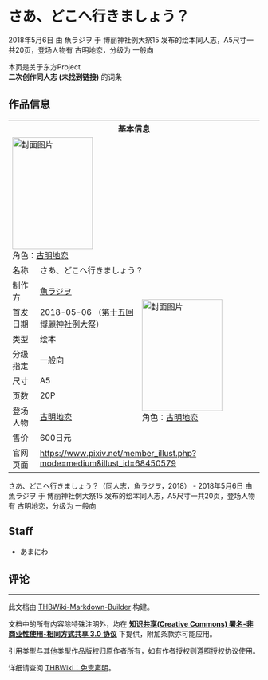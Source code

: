 # さあ、どこへ行きましょう？

<!-- source html: G:\repos\THBWiki-Markdown-Builder\THBWikiMarkdown\Temp\main\5\57\ns0%3A%E3%81%95%E3%81%82%E3%80%81%E3%81%A9%E3%81%93%E3%81%B8%E8%A1%8C%E3%81%8D%E3%81%BE%E3%81%97%E3%82%87%E3%81%86%EF%BC%9F.html -->

2018年5月6日 由 魚ラジヲ 于 博丽神社例大祭15 发布的绘本同人志，A5尺寸一共20页，登场人物有 古明地恋，分级为 一般向

本页是关于东方Project  
 **二次创作同人志 (未找到链接)** 的词条
## 作品信息

<table><tbody><tr><th colspan="3">基本信息</th></tr><tr><td class="cover-artwork-mobile" colspan="2"><a href="./文件-さあ、どこへ行きましょう？封面.jpg.md" class="image" title="封面图片"><img alt="封面图片" src="https://upload.thwiki.cc/thumb/9/95/%E3%81%95%E3%81%82%E3%80%81%E3%81%A9%E3%81%93%E3%81%B8%E8%A1%8C%E3%81%8D%E3%81%BE%E3%81%97%E3%82%87%E3%81%86%EF%BC%9F%E5%B0%81%E9%9D%A2.jpg/161px-%E3%81%95%E3%81%82%E3%80%81%E3%81%A9%E3%81%93%E3%81%B8%E8%A1%8C%E3%81%8D%E3%81%BE%E3%81%97%E3%82%87%E3%81%86%EF%BC%9F%E5%B0%81%E9%9D%A2.jpg" decoding="async" loading="lazy" width="161" height="224" srcset="https://upload.thwiki.cc/thumb/9/95/%E3%81%95%E3%81%82%E3%80%81%E3%81%A9%E3%81%93%E3%81%B8%E8%A1%8C%E3%81%8D%E3%81%BE%E3%81%97%E3%82%87%E3%81%86%EF%BC%9F%E5%B0%81%E9%9D%A2.jpg/241px-%E3%81%95%E3%81%82%E3%80%81%E3%81%A9%E3%81%93%E3%81%B8%E8%A1%8C%E3%81%8D%E3%81%BE%E3%81%97%E3%82%87%E3%81%86%EF%BC%9F%E5%B0%81%E9%9D%A2.jpg 1.5x, https://upload.thwiki.cc/thumb/9/95/%E3%81%95%E3%81%82%E3%80%81%E3%81%A9%E3%81%93%E3%81%B8%E8%A1%8C%E3%81%8D%E3%81%BE%E3%81%97%E3%82%87%E3%81%86%EF%BC%9F%E5%B0%81%E9%9D%A2.jpg/322px-%E3%81%95%E3%81%82%E3%80%81%E3%81%A9%E3%81%93%E3%81%B8%E8%A1%8C%E3%81%8D%E3%81%BE%E3%81%97%E3%82%87%E3%81%86%EF%BC%9F%E5%B0%81%E9%9D%A2.jpg 2x" data-file-width="862" data-file-height="1200"></a><div class="cover-char">角色：<a href="./古明地恋.md" title="古明地恋">古明地恋</a></div></td>
</tr><tr><td class="label">名称</td><td colspan="2"> さあ、どこへ行きましょう？ </td></tr><tr><td class="label">制作方</td><td><a href="./魚ラジヲ.md" title="魚ラジヲ">魚ラジヲ</a></td><td class="cover-artwork" rowspan="8" style="min-width:224px;"><a href="./文件-さあ、どこへ行きましょう？封面.jpg.md" class="image" title="封面图片"><img alt="封面图片" src="https://upload.thwiki.cc/thumb/9/95/%E3%81%95%E3%81%82%E3%80%81%E3%81%A9%E3%81%93%E3%81%B8%E8%A1%8C%E3%81%8D%E3%81%BE%E3%81%97%E3%82%87%E3%81%86%EF%BC%9F%E5%B0%81%E9%9D%A2.jpg/161px-%E3%81%95%E3%81%82%E3%80%81%E3%81%A9%E3%81%93%E3%81%B8%E8%A1%8C%E3%81%8D%E3%81%BE%E3%81%97%E3%82%87%E3%81%86%EF%BC%9F%E5%B0%81%E9%9D%A2.jpg" decoding="async" loading="lazy" width="161" height="224" srcset="https://upload.thwiki.cc/thumb/9/95/%E3%81%95%E3%81%82%E3%80%81%E3%81%A9%E3%81%93%E3%81%B8%E8%A1%8C%E3%81%8D%E3%81%BE%E3%81%97%E3%82%87%E3%81%86%EF%BC%9F%E5%B0%81%E9%9D%A2.jpg/241px-%E3%81%95%E3%81%82%E3%80%81%E3%81%A9%E3%81%93%E3%81%B8%E8%A1%8C%E3%81%8D%E3%81%BE%E3%81%97%E3%82%87%E3%81%86%EF%BC%9F%E5%B0%81%E9%9D%A2.jpg 1.5x, https://upload.thwiki.cc/thumb/9/95/%E3%81%95%E3%81%82%E3%80%81%E3%81%A9%E3%81%93%E3%81%B8%E8%A1%8C%E3%81%8D%E3%81%BE%E3%81%97%E3%82%87%E3%81%86%EF%BC%9F%E5%B0%81%E9%9D%A2.jpg/322px-%E3%81%95%E3%81%82%E3%80%81%E3%81%A9%E3%81%93%E3%81%B8%E8%A1%8C%E3%81%8D%E3%81%BE%E3%81%97%E3%82%87%E3%81%86%EF%BC%9F%E5%B0%81%E9%9D%A2.jpg 2x" data-file-width="862" data-file-height="1200"></a><div class="cover-char">角色：<a href="./古明地恋.md" title="古明地恋">古明地恋</a></div></td>
</tr><tr><td class="label">首发日期</td><td>2018-05-06&#160;（<a href="/展会作品列表?e=%E5%8D%9A%E4%B8%BD%E7%A5%9E%E7%A4%BE%E4%BE%8B%E5%A4%A7%E7%A5%AD%2315">第十五回 博麗神社例大祭</a>）</td></tr><tr><td class="label">类型</td><td>绘本</td></tr><tr><td class="label">分级指定</td><td>一般向</td></tr><tr><td class="label">尺寸</td><td>A5</td></tr><tr><td class="label">页数</td><td>20P</td></tr><tr><td class="label">登场人物</td><td><a href="./古明地恋.md" title="古明地恋">古明地恋</a></td></tr><tr><td class="label">售价</td><td>600日元</td></tr>
<tr><td class="label">官网页面</td><td colspan="2"><a rel="nofollow" class="external free" href="https://www.pixiv.net/member_illust.php?mode=medium&amp;illust_id=68450579">https://www.pixiv.net/member_illust.php?mode=medium&amp;illust_id=68450579</a></td></tr></tbody></table>

さあ、どこへ行きましょう？（同人志，魚ラジヲ，2018） - 2018年5月6日 由 魚ラジヲ 于 博丽神社例大祭15 发布的绘本同人志，A5尺寸一共20页，登场人物有 古明地恋，分级为 一般向
## Staff
- あまにわ

## 评论




---

此文档由 [THBWiki-Markdown-Builder](https://github.com/Delsin-Yu/THBWiki-Markdown-Builder) 构建。

文档中的所有内容除特殊注明外，均在 [**知识共享(Creative Commons) 署名-非商业性使用-相同方式共享 3.0 协议**](https://creativecommons.org/licenses/by-sa/3.0/deed.zh-hans) 下提供，附加条款亦可能应用。

引用类型与其他类型作品版权归原作者所有，如有作者授权则遵照授权协议使用。

详细请查阅 [THBWiki：免责声明](https://thbwiki.cc/THBWiki:%E5%85%8D%E8%B4%A3%E5%A3%B0%E6%98%8E)。

